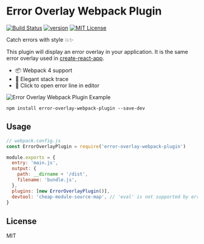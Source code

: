# Error Overlay Webpack Plugin

[![Build Status][build-badge]][build]
[![version][version-badge]][package]
[![MIT License][license-badge]][license]

Catch errors with style 💥✨

This plugin will display an error overlay in your application. It is the same error overlay used in [create-react-app](https://github.com/facebook/create-react-app).

- 📦 Webpack 4 support
- 🥞 Elegant stack trace
- 📝 Click to open error line in editor

<img src="https://raw.githubusercontent.com/smooth-code/error-overlay-webpack-plugin/master/docs/example.png" alt="Error Overlay Webpack Plugin Example">

```
npm install error-overlay-webpack-plugin --save-dev
```

## Usage

```js
// webpack.config.js
const ErrorOverlayPlugin = require('error-overlay-webpack-plugin')

module.exports = {
  entry: 'main.js',
  output: {
    path: __dirname + '/dist',
    filename: 'bundle.js',
  },
  plugins: [new ErrorOverlayPlugin()],
  devtool: 'cheap-module-source-map', // 'eval' is not supported by error-overlay-webpack-plugin
}
```

## License

MIT

[build-badge]: https://img.shields.io/travis/smooth-code/error-overlay-webpack-plugin.svg?style=flat-square
[build]: https://travis-ci.org/smooth-code/error-overlay-webpack-plugin
[version-badge]: https://img.shields.io/npm/v/error-overlay-webpack-plugin.svg?style=flat-square
[package]: https://www.npmjs.com/package/error-overlay-webpack-plugin
[license-badge]: https://img.shields.io/npm/l/error-overlay-webpack-plugin.svg?style=flat-square
[license]: https://github.com/smooth-code/error-overlay-webpack-plugin/blob/master/LICENSE
